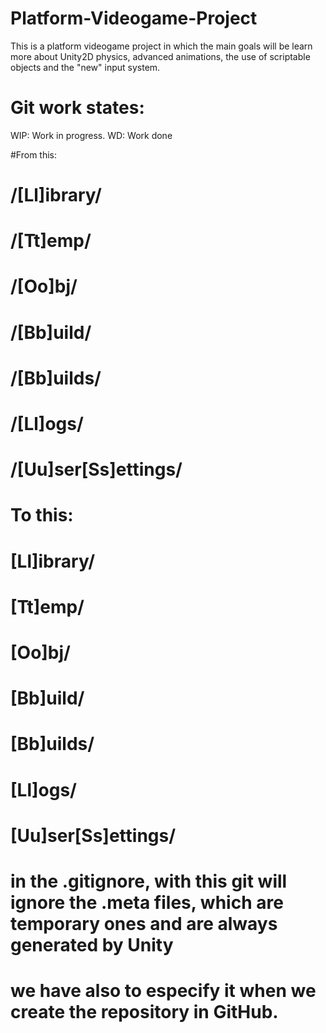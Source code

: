 # Platform-Videogame-Project
This is a platform videogame project in which the main goals will be learn more about Unity2D physics, advanced animations, the use of scriptable objects and the "new" input system.

# Git work states:

WIP: Work in progress.
WD: Work done

#From this:

# /[Ll]ibrary/
# /[Tt]emp/
# /[Oo]bj/
# /[Bb]uild/
# /[Bb]uilds/
# /[Ll]ogs/
# /[Uu]ser[Ss]ettings/

# To this:

# [Ll]ibrary/
# [Tt]emp/
# [Oo]bj/
# [Bb]uild/
# [Bb]uilds/
# [Ll]ogs/
# [Uu]ser[Ss]ettings/

# in the .gitignore, with this git will ignore the .meta files, which are temporary ones and are always generated by Unity
# we have also to especify it when we create the repository in GitHub.
